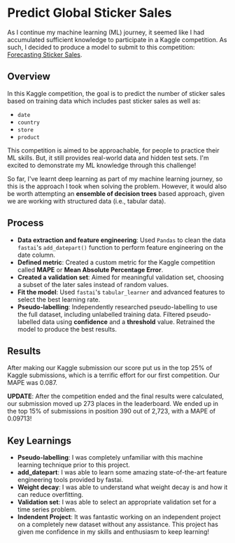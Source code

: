 # Predict Global Sticker Sales

As I continue my machine learning (ML) journey, it seemed like I had accumulated sufficient knowledge to participate in a Kaggle competition. As such, I decided to produce a model to submit to this competition: [Forecasting Sticker Sales](https://www.kaggle.com/competitions/playground-series-s5e1/overview).

## Overview

In this Kaggle competition, the goal is to predict the number of sticker sales based on training data which includes past sticker sales as well as:
- `date`
- `country`
- `store`
- `product`

This competition is aimed to be approachable, for people to practice their ML skills. But, it still provides real-world data and hidden test sets. I'm excited to demonstrate my ML knowledge through this challenge!

So far, I've learnt deep learning as part of my machine learning journey, so this is the approach I took when solving the problem. However, it would also be worth attempting an **ensemble of decision trees** based approach, given we are working with structured data (i.e., tabular data).

## Process
- **Data extraction and feature engineering**: Used `Pandas` to clean the data `fastai`'s `add_datepart()` function to perform feature engineering on the date column.
- **Defined metric**: Created a custom metric for the Kaggle competition called **MAPE** or **Mean Absolute Percentage Error**.
- **Created a validation set**: Aimed for meaningful validation set, choosing a subset of the later sales instead of random values.
- **Fit the model**: Used `fastai`'s `tabular_learner` and advanced features to select the best learning rate.
- **Pseudo-labelling**: Independently researched pseudo-labelling to use the full dataset, including unlabelled training data. Filtered pseudo-labelled data using **confidence** and a **threshold** value. Retrained the model to produce the best results.

## Results
After making our Kaggle submission our score put us in the top 25% of Kaggle submissions, which is a terrific effort for our first competition. Our MAPE was 0.087.

**UPDATE**: After the competition ended and the final results were calculated, our submission moved up 273 places in the leaderboard. We ended up in the top 15% of submissions in position 390 out of 2,723, with a MAPE of 0.09713!

## Key Learnings
- **Pseudo-labelling**: I was completely unfamiliar with this machine learning technique prior to this project.
- **add_datepart**: I was able to learn some amazing state-of-the-art feature engineering tools provided by fastai.
- **Weight decay**: I was able to understand what weight decay is and how it can reduce overfitting.
- **Validation set**: I was able to select an appropriate validation set for a time series problem.
- **Indendent Project**: It was fantastic working on an independent project on a completely new dataset without any assistance. This project has given me confidence in my skills and enthusiasm to keep learning!

